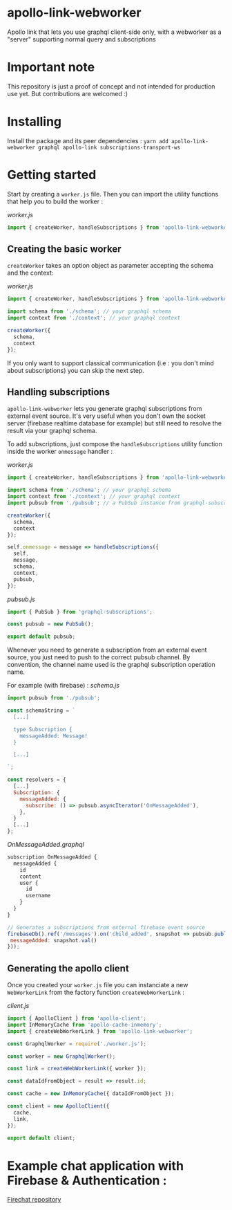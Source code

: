 # apollo-link-webworker
Apollo link that lets you use graphql client-side only, with a webworker as a "server" supporting normal query and subscriptions

# Important note
This repository is just a proof of concept and not intended for production use yet. But contributions are welcomed :)

# Installing
Install the package and its peer dependencies :
`yarn add apollo-link-webworker graphql apollo-link subscriptions-transport-ws`

# Getting started
Start by creating a `worker.js` file. Then you can import the utility functions that help you to build the worker :

*worker.js*
```javascript
import { createWorker, handleSubscriptions } from 'apollo-link-webworker';
```

## Creating the basic worker

`createWorker` takes an option object as parameter accepting the schema and the context:

*worker.js*
```javascript
import { createWorker, handleSubscriptions } from 'apollo-link-webworker';

import schema from './schema'; // your graphql schema
import context from './context'; // your graphql context

createWorker({
  schema,
  context
});
```

If you only want to support classical communication (i.e : you don't mind about subscriptions) you can skip the next step.

## Handling subscriptions

`apollo-link-webworker` lets you generate graphql subscriptions from external event source. It's very useful when you don't own the socket server (firebase realtime database for example) but still need to resolve the result via your graphql schema.

To add subscriptions, just compose the `handleSubscriptions` utility function inside the worker `onmessage` handler :

*worker.js*
```javascript
import { createWorker, handleSubscriptions } from 'apollo-link-webworker';

import schema from './schema'; // your graphql schema
import context from './context'; // your graphql context
import pubsub from './pubsub'; // a PubSub instance from graphql-subscriptions package for example

createWorker({
  schema,
  context
});

self.onmessage = message => handleSubscriptions({
  self,
  message,
  schema,
  context,
  pubsub,
});
```

*pubsub.js*
```javascript
import { PubSub } from 'graphql-subscriptions';

const pubsub = new PubSub();

export default pubsub;
```

Whenever you need to generate a subscription from an external event source, you just need to push to the correct pubsub channel. By convention, the channel name used is the graphql subscription operation name.

For example (with firebase) :
*schema.js*
```javascript
import pubsub from './pubsub';

const schemaString = `
  [...]

  type Subscription {
    messageAdded: Message!
  }

  [...]

`;

const resolvers = {
  [...]
  Subscription: {
    messageAdded: {
      subscribe: () => pubsub.asyncIterator('OnMessageAdded'),
    },
  }
  [...]
};
```

*OnMessageAdded.graphql*
```javascript
subscription OnMessageAdded {
  messageAdded {
    id
    content
    user {
      id
      username
    }
  }
}
```

```javascript
// Generates a subscriptions from external firebase event source
firebaseDb().ref('/messages').on('child_added', snapshot => pubsub.publish('OnMessageAdded', {
 messageAdded: snapshot.val()
}));
```

## Generating the apollo client

Once you created your `worker.js` file you can instanciate a new `WebWorkerLink` from the factory function `createWebWorkerLink` :

*client.js*
```javascript
import { ApolloClient } from 'apollo-client';
import InMemoryCache from 'apollo-cache-inmemory';
import { createWebWorkerLink } from 'apollo-link-webworker';

const GraphqlWorker = require('./worker.js');

const worker = new GraphqlWorker();

const link = createWebWorkerLink({ worker });

const dataIdFromObject = result => result.id;

const cache = new InMemoryCache({ dataIdFromObject });

const client = new ApolloClient({
  cache,
  link,
});

export default client;
```

# Example chat application with Firebase & Authentication :
[Firechat repository](https://github.com/PCreations/firechat)
